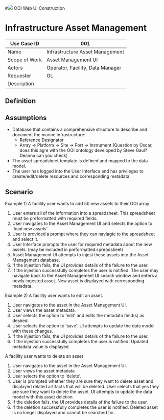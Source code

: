 #![](http://www.rpsgroup.com/images/2012-specific/RPSlogo.aspx) OOI Web UI Construction 
# Infrastructure Asset Management

| Use Case ID | 001 |
| --- | --- |
| Name | Infrastructure Asset Management |
| Scope of Work | Asset Management UI |
| Actors | Operator, Facility, Data Manager |
| Requester | OL |
| Description |  |

## Definition

## Assumptions
- Database that contains a comprehensive structure to describe and document the marine infrastructure:
  - Reference Designator
  - Array -> Platform -> Site -> Port -> Instrument (Question by Oscar, does this agre with the OOI ontology developed by Steve Gaul? Deanna can you check)
- The asset spreadsheet template is defined and mapped to the data model.
- The user has logged into the User Interface and has privileges to create/edit/delete resources and corresponding metadata.


## Scenario
Example 1) A facility user wants to add 50 new assets to their OOI array
1. User enters all of the information into a spreadsheet.  This spreadsheet must be preformatted with required fields.
2. User navigates to the Asset Management UI and selects the option to 'load new assets'
3. User is provided a prompt where they can naviagte to the spreadsheet and select it.
4. User Interface prompts the user for required metadata about the new assets. (may be included in preformatted spreadsheet)
5. Asset Management UI attempts to injest these assets into the Asset Management database.
6. If the injestion fails, the UI provides details of the failure to the user.
7. If the injestion successfully completes the user is notified. The user may navigate back to the Asset Management UI search window and enters a newly ingested asset. New asset is displayed with corresponding metadata.

Example 2) A facility user wants to edit an asset.
1. User navigates to the asset in the Asset Management UI.
2. User views the asset metadata.
3. User selects the option to 'edit' and edits the metadata field(s) as desired.
4. User selects the option to 'save'.  UI attempts to update the data model with these changes.
5. If the injestion fails, the UI provides details of the failure to the user.
6. If the injestion successfully completes the user is notified. Updated metadata value is displayed.

A facility user wants to delete an asset
1. User navigates to the asset in the Asset Management UI.
2. User views the asset metadata.
3. User selects the option to 'delete'.
4. User is prompted whether they are sure they want to delete asset and displayed related artifacts that will be deleted.  User selects that yes they are sure they want to delete the asset.  UI attempts to update the data model with this asset deletion.
5. If the deletion fails, the UI provides details of the failure to the user.
6. If the deletion successfully completes the user is notified. Deleted asset is no longer displayed and cannot be searched for.


